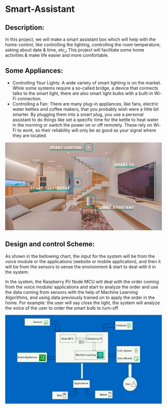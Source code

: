 # Smart-Assistant

## Description:
In this project, we will make a smart assistant box which will help with the home-control, like controlling the lighting, controlling the room temperature, asking about date & time, etcز This project will facilitate some home activities & make life easier and more comfortable.

## Some Appliances:
* Controlling Your Lights: A wide variety of smart lighting is on the market. While some systems require a so-called bridge, a device that connects talks to the smart light, there are also smart light bulbs with a built-in Wi-Fi connection.
* Controlling a Fan: There are many plug-in appliances, like fans, electric water kettles and coffee makers, that you probably wish were a little bit
smarter. By plugging them into a smart plug, you use a personal assistant to do things like set a specific time for the kettle to heat water in the morning or switch the power on or off remotely. These rely on Wi-Fi to work, so their reliability will only be as good as your signal where they are located.

![img.png](images/img.png)

## Design and control Scheme:
As shown in the bellowing chart, the input for the system will be from the voice module or the applications (website or mobile application), and then it will be from the sensors to sense the environment & start to deal with it in the system.

In the system, the Raspberry Pi/ Node MCU will deal with the order coming from the voice module/ applications and start to analyze the order and use the data coming from sensors with the help of Machine Learning Algorithms, 
and using data previously trained on to apply the order in the home. For example: the user will say close the light, the system will analyze the voice of the user to order the smart bulb to turn-off

![img_1.png](images/img_1.png)